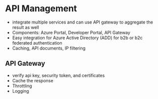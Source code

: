 # API Management

- integrate multiple services and can use API gateway to aggregate the result as well
- Components: Azure Portal, Developer Portal, API Gateway
- Easy integration for Azure Active Directory (ADD) for b2b or b2c federated authentication
- Caching, API documents, IP filtering


## API Gateway
- verify api key, security token, and certificates
- Cache the response
- Throttling
- Logging 
